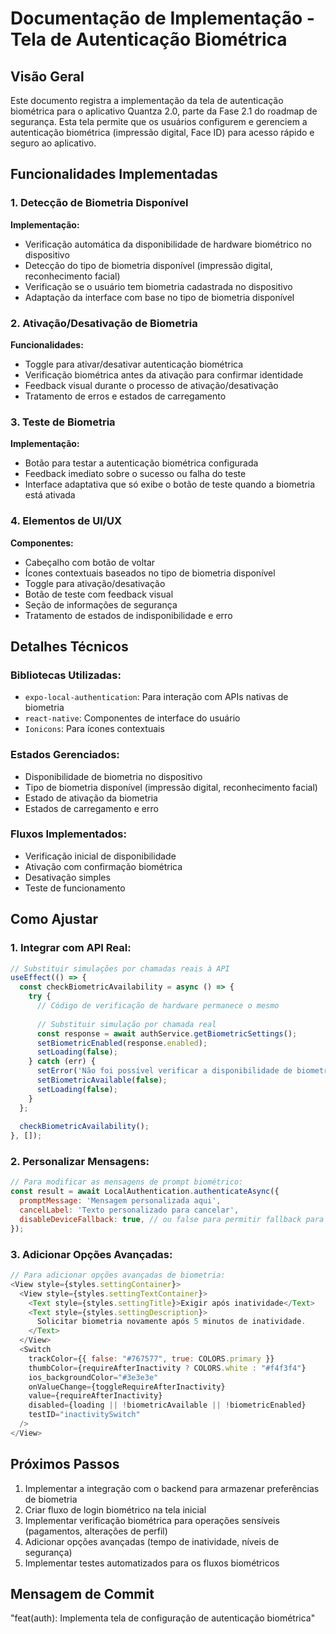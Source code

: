 # Documentação de Implementação - Tela de Autenticação Biométrica

## Visão Geral

Este documento registra a implementação da tela de autenticação biométrica para o aplicativo Quantza 2.0, parte da Fase 2.1 do roadmap de segurança. Esta tela permite que os usuários configurem e gerenciem a autenticação biométrica (impressão digital, Face ID) para acesso rápido e seguro ao aplicativo.

## Funcionalidades Implementadas

### 1. Detecção de Biometria Disponível

**Implementação:**
- Verificação automática da disponibilidade de hardware biométrico no dispositivo
- Detecção do tipo de biometria disponível (impressão digital, reconhecimento facial)
- Verificação se o usuário tem biometria cadastrada no dispositivo
- Adaptação da interface com base no tipo de biometria disponível

### 2. Ativação/Desativação de Biometria

**Funcionalidades:**
- Toggle para ativar/desativar autenticação biométrica
- Verificação biométrica antes da ativação para confirmar identidade
- Feedback visual durante o processo de ativação/desativação
- Tratamento de erros e estados de carregamento

### 3. Teste de Biometria

**Implementação:**
- Botão para testar a autenticação biométrica configurada
- Feedback imediato sobre o sucesso ou falha do teste
- Interface adaptativa que só exibe o botão de teste quando a biometria está ativada

### 4. Elementos de UI/UX

**Componentes:**
- Cabeçalho com botão de voltar
- Ícones contextuais baseados no tipo de biometria disponível
- Toggle para ativação/desativação
- Botão de teste com feedback visual
- Seção de informações de segurança
- Tratamento de estados de indisponibilidade e erro

## Detalhes Técnicos

### Bibliotecas Utilizadas:
- `expo-local-authentication`: Para interação com APIs nativas de biometria
- `react-native`: Componentes de interface do usuário
- `Ionicons`: Para ícones contextuais

### Estados Gerenciados:
- Disponibilidade de biometria no dispositivo
- Tipo de biometria disponível (impressão digital, reconhecimento facial)
- Estado de ativação da biometria
- Estados de carregamento e erro

### Fluxos Implementados:
- Verificação inicial de disponibilidade
- Ativação com confirmação biométrica
- Desativação simples
- Teste de funcionamento

## Como Ajustar

### 1. Integrar com API Real:
```javascript
// Substituir simulações por chamadas reais à API
useEffect(() => {
  const checkBiometricAvailability = async () => {
    try {
      // Código de verificação de hardware permanece o mesmo
      
      // Substituir simulação por chamada real
      const response = await authService.getBiometricSettings();
      setBiometricEnabled(response.enabled);
      setLoading(false);
    } catch (err) {
      setError('Não foi possível verificar a disponibilidade de biometria.');
      setBiometricAvailable(false);
      setLoading(false);
    }
  };
  
  checkBiometricAvailability();
}, []);
```

### 2. Personalizar Mensagens:
```javascript
// Para modificar as mensagens de prompt biométrico:
const result = await LocalAuthentication.authenticateAsync({
  promptMessage: 'Mensagem personalizada aqui',
  cancelLabel: 'Texto personalizado para cancelar',
  disableDeviceFallback: true, // ou false para permitir fallback para senha
});
```

### 3. Adicionar Opções Avançadas:
```javascript
// Para adicionar opções avançadas de biometria:
<View style={styles.settingContainer}>
  <View style={styles.settingTextContainer}>
    <Text style={styles.settingTitle}>Exigir após inatividade</Text>
    <Text style={styles.settingDescription}>
      Solicitar biometria novamente após 5 minutos de inatividade.
    </Text>
  </View>
  <Switch
    trackColor={{ false: "#767577", true: COLORS.primary }}
    thumbColor={requireAfterInactivity ? COLORS.white : "#f4f3f4"}
    ios_backgroundColor="#3e3e3e"
    onValueChange={toggleRequireAfterInactivity}
    value={requireAfterInactivity}
    disabled={loading || !biometricAvailable || !biometricEnabled}
    testID="inactivitySwitch"
  />
</View>
```

## Próximos Passos

1. Implementar a integração com o backend para armazenar preferências de biometria
2. Criar fluxo de login biométrico na tela inicial
3. Implementar verificação biométrica para operações sensíveis (pagamentos, alterações de perfil)
4. Adicionar opções avançadas (tempo de inatividade, níveis de segurança)
5. Implementar testes automatizados para os fluxos biométricos

## Mensagem de Commit

"feat(auth): Implementa tela de configuração de autenticação biométrica"
